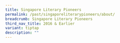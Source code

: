 ```yaml
---
title: Singapore Literary Pioneers
permalink: /past/singaporeliterarypioneers/about/
breadcrumb: Singapore Literary Pioneers
third_nav_title: 2016 & Earlier
variant: tiptap
description: ""
---
```

